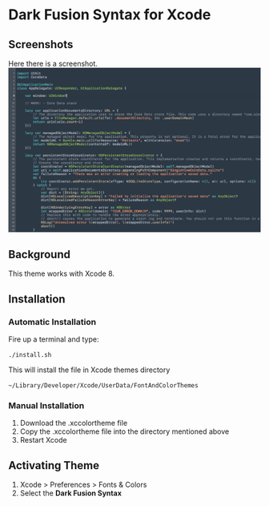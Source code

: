 # Dark Fusion Syntax for Xcode

## Screenshots
Here there is a screenshot.
![terminal screenshot](https://github.com/alexiscrack3/xcode-dark-fusion-syntax/blob/master/Screenshots/01.png)

## Background
This theme works with Xcode 8.

## Installation
### Automatic Installation
Fire up a terminal and type:
```
./install.sh
```

This will install the file in Xcode themes directory
```
~/Library/Developer/Xcode/UserData/FontAndColorThemes
```

### Manual Installation
1. Download the .xccolortheme file
2. Copy the .xccolortheme file into the directory mentioned above
3. Restart Xcode

## Activating Theme
1. Xcode > Preferences > Fonts & Colors
2. Select the **Dark Fusion Syntax**
